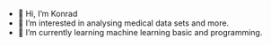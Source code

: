 - 👋 Hi, I’m Konrad
- 👀 I’m interested in analysing medical data sets and more. 
- 🌱 I’m currently learning machine learning basic and programming.

<!---
Darnok93/Darnok93 is a ✨ special ✨ repository because its `README.md` (this file) appears on your GitHub profile.
You can click the Preview link to take a look at your changes.
--->
